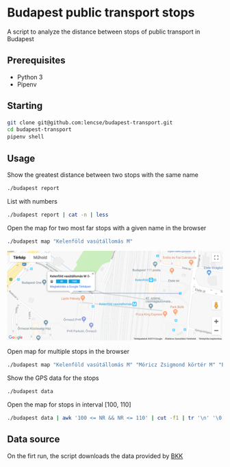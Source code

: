 # Budapest public transport stops

A script to analyze the distance between stops of public transport in Budapest 

## Prerequisites

* Python 3
* Pipenv

## Starting

```bash
git clone git@github.com:lencse/budapest-transport.git
cd budapest-transport
pipenv shell
```

## Usage

Show the greatest distance between two stops with the same name
```bash
./budapest report
```

List with numbers
```bash
./budapest report | cat -n | less
```

Open the map for two most far stops with a given name in the browser
```bash
./budapest map "Kelenföld vasútállomás M"
```
![Map screenshot](doc/map-screenshot.png)

Open map for multiple stops in the browser
```bash
./budapest map "Kelenföld vasútállomás M" "Móricz Zsigmond körtér M" "Papírgyár"
```

Show the GPS data for the stops
```bash
./budapest data
```

Open the map for stops in interval [100, 110]
```bash
./budapest data | awk '100 <= NR && NR <= 110' | cut -f1 | tr '\n' '\0' | xargs -0 ./budapest map
```

## Data source

On the firt run, the script downloads the data provided by
[BKK](https://bkk.hu/tomegkozlekedes/fejlesztoknek/)

